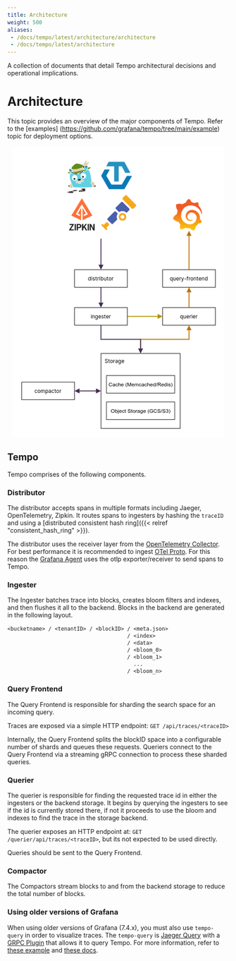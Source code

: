 ```yaml
---
title: Architecture
weight: 500
aliases:
 - /docs/tempo/latest/architecture/architecture
 - /docs/tempo/latest/architecture
---
```


A collection of documents that detail Tempo architectural decisions and operational implications.

# Architecture

This topic provides an overview of the major components of Tempo.  Refer to the [examples] (https://github.com/grafana/tempo/tree/main/example) topic for deployment options.

<p align="center"><img src="tempo_arch.png" alt="Tempo Architecture"></p>

## Tempo
Tempo comprises of the following components.

### Distributor

The distributor accepts spans in multiple formats including Jaeger, OpenTelemetry, Zipkin. It routes spans to ingesters by hashing the `traceID` and using a [distributed consistent hash ring]({{< relref "consistent_hash_ring" >}}).

The distributor uses the receiver layer from the [OpenTelemetry Collector](https://github.com/open-telemetry/opentelemetry-collector).
For best performance it is recommended to ingest [OTel Proto](https://github.com/open-telemetry/opentelemetry-proto).  For this reason
the [Grafana Agent](https://github.com/grafana/agent) uses the otlp exporter/receiver to send spans to Tempo.

### Ingester

The Ingester batches trace into blocks, creates bloom filters and indexes, and then flushes it all to the backend. 
Blocks in the backend are generated in the following layout.

```
<bucketname> / <tenantID> / <blockID> / <meta.json>
                                      / <index>
                                      / <data>
                                      / <bloom_0>
                                      / <bloom_1>
                                        ...
                                      / <bloom_n>
```

### Query Frontend

The Query Frontend is responsible for sharding the search space for an incoming query.

Traces are exposed via a simple HTTP endpoint:
`GET /api/traces/<traceID>`

Internally, the Query Frontend splits the blockID space into a configurable number of shards and queues these requests.
Queriers connect to the Query Frontend via a streaming gRPC connection to process these sharded queries.

### Querier

The querier is responsible for finding the requested trace id in either the ingesters or the backend storage.  It begins by querying the ingesters to see if the id is currently stored there, if not it proceeds to use the bloom and indexes to find the trace in the storage backend.

The querier exposes an HTTP endpoint at:
`GET /querier/api/traces/<traceID>`, but its not expected to be used directly.

Queries should be sent to the Query Frontend.

### Compactor

The Compactors stream blocks to and from the backend storage to reduce the total number of blocks.

### Using older versions of Grafana

When using older versions of Grafana (7.4.x), you must also use `tempo-query` in order to visualize traces. The
`tempo-query` is [Jaeger Query](https://www.jaegertracing.io/docs/1.19/deployment/#query-service--ui) with a [GRPC Plugin](https://github.com/jaegertracing/jaeger/tree/master/plugin/storage/grpc) that allows it to query Tempo.
For more information, refer to [these example](https://github.com/grafana/tempo/tree/main/example/docker-compose#grafana-74x) and [these docs](../../configuration/querying).
